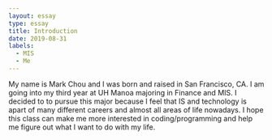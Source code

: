 ```yaml
---
layout: essay
type: essay
title: Introduction
date: 2019-08-31
labels:
  - MIS
  - Me
---
```


My name is Mark Chou and I was born and raised in San Francisco, CA. I am going into my third year at UH Manoa majoring in Finance and MIS. I decided to to pursue this major because I feel that IS and technology is apart of many different careers and almost all areas of life nowadays. I hope this class can make me more interested in coding/programming and help me figure out what I want to do with my life.  

